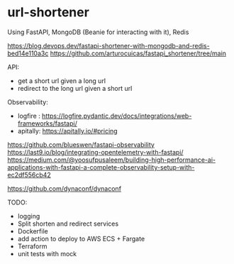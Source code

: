 # url-shortener

Using FastAPI, MongoDB (Beanie for interacting with it), Redis

https://blog.devops.dev/fastapi-shortener-with-mongodb-and-redis-bed14e110a3c
https://github.com/arturocuicas/fastapi_shortener/tree/main


API:
- get a short url given a long url
- redirect to the long url given a short url


Observability:
- logfire : https://logfire.pydantic.dev/docs/integrations/web-frameworks/fastapi/
- apitally: https://apitally.io/#pricing

https://github.com/blueswen/fastapi-observability
https://last9.io/blog/integrating-opentelemetry-with-fastapi/
https://medium.com/@yoosufpusaleem/building-high-performance-ai-applications-with-fastapi-a-complete-observability-setup-with-ec2df556cb42




https://github.com/dynaconf/dynaconf


TODO:
- logging
- Split shorten and redirect services
- Dockerfile
- add action to deploy to AWS ECS + Fargate
- Terraform
- unit tests with mock
